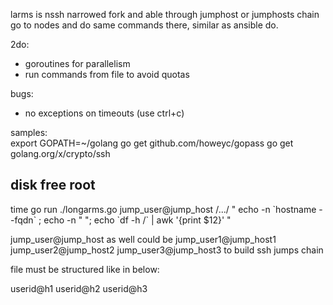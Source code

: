 larms is nssh narrowed fork and able through jumphost or jumphosts chain go to nodes and do same commands there, similar as ansible do.

2do:
- goroutines for parallelism
- run commands from file to avoid quotas

bugs:
- no exceptions on timeouts (use ctrl+c)
 
samples:  
export GOPATH=~/golang
go get github.com/howeyc/gopass
go get golang.org/x/crypto/ssh
 
disk free root
------------------
time go run ./longarms.go jump_user@jump_host  /.../<list of hosts> " echo -n \`hostname --fqdn\` ; echo -n \" \"; echo \`df -h /\` | awk '{print \$12}' "
 
jump_user@jump_host as well could be jump_user1@jump_host1 jump_user2@jump_host2 jump_user3@jump_host3 to build ssh jumps chain

<list of hosts> file must be structured like in below:

userid@h1
userid@h2
userid@h3
